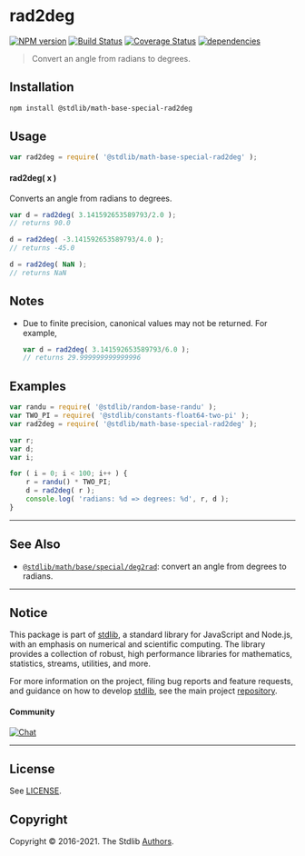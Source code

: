 <!--

@license Apache-2.0

Copyright (c) 2018 The Stdlib Authors.

Licensed under the Apache License, Version 2.0 (the "License");
you may not use this file except in compliance with the License.
You may obtain a copy of the License at

   http://www.apache.org/licenses/LICENSE-2.0

Unless required by applicable law or agreed to in writing, software
distributed under the License is distributed on an "AS IS" BASIS,
WITHOUT WARRANTIES OR CONDITIONS OF ANY KIND, either express or implied.
See the License for the specific language governing permissions and
limitations under the License.

-->

# rad2deg

[![NPM version][npm-image]][npm-url] [![Build Status][test-image]][test-url] [![Coverage Status][coverage-image]][coverage-url] [![dependencies][dependencies-image]][dependencies-url]

> Convert an angle from radians to degrees.

<section class="installation">

## Installation

```bash
npm install @stdlib/math-base-special-rad2deg
```

</section>

<section class="usage">

## Usage

```javascript
var rad2deg = require( '@stdlib/math-base-special-rad2deg' );
```

#### rad2deg( x )

Converts an angle from radians to degrees.

```javascript
var d = rad2deg( 3.141592653589793/2.0 );
// returns 90.0

d = rad2deg( -3.141592653589793/4.0 );
// returns -45.0

d = rad2deg( NaN );
// returns NaN
```

</section>

<!-- /.usage -->

<section class="notes">

## Notes

-   Due to finite precision, canonical values may not be returned. For example,

    ```javascript
    var d = rad2deg( 3.141592653589793/6.0 );
    // returns 29.999999999999996
    ```

</section>

<!-- /.notes -->

<section class="examples">

## Examples

<!-- eslint no-undef: "error" -->

```javascript
var randu = require( '@stdlib/random-base-randu' );
var TWO_PI = require( '@stdlib/constants-float64-two-pi' );
var rad2deg = require( '@stdlib/math-base-special-rad2deg' );

var r;
var d;
var i;

for ( i = 0; i < 100; i++ ) {
    r = randu() * TWO_PI;
    d = rad2deg( r );
    console.log( 'radians: %d => degrees: %d', r, d );
}
```

</section>

<!-- /.examples -->

<!-- Section for related `stdlib` packages. Do not manually edit this section, as it is automatically populated. -->

<section class="related">

* * *

## See Also

-   [`@stdlib/math/base/special/deg2rad`][@stdlib/math/base/special/deg2rad]: convert an angle from degrees to radians.

</section>

<!-- /.related -->

<!-- Section for all links. Make sure to keep an empty line after the `section` element and another before the `/section` close. -->


<section class="main-repo" >

* * *

## Notice

This package is part of [stdlib][stdlib], a standard library for JavaScript and Node.js, with an emphasis on numerical and scientific computing. The library provides a collection of robust, high performance libraries for mathematics, statistics, streams, utilities, and more.

For more information on the project, filing bug reports and feature requests, and guidance on how to develop [stdlib][stdlib], see the main project [repository][stdlib].

#### Community

[![Chat][chat-image]][chat-url]

---

## License

See [LICENSE][stdlib-license].


## Copyright

Copyright &copy; 2016-2021. The Stdlib [Authors][stdlib-authors].

</section>

<!-- /.stdlib -->

<!-- Section for all links. Make sure to keep an empty line after the `section` element and another before the `/section` close. -->

<section class="links">

[npm-image]: http://img.shields.io/npm/v/@stdlib/math-base-special-rad2deg.svg
[npm-url]: https://npmjs.org/package/@stdlib/math-base-special-rad2deg

[test-image]: https://github.com/stdlib-js/math-base-special-rad2deg/actions/workflows/test.yml/badge.svg
[test-url]: https://github.com/stdlib-js/math-base-special-rad2deg/actions/workflows/test.yml

[coverage-image]: https://img.shields.io/codecov/c/github/stdlib-js/math-base-special-rad2deg/main.svg
[coverage-url]: https://codecov.io/github/stdlib-js/math-base-special-rad2deg?branch=main

[dependencies-image]: https://img.shields.io/david/stdlib-js/math-base-special-rad2deg.svg
[dependencies-url]: https://david-dm.org/stdlib-js/math-base-special-rad2deg/main

[chat-image]: https://img.shields.io/gitter/room/stdlib-js/stdlib.svg
[chat-url]: https://gitter.im/stdlib-js/stdlib/

[stdlib]: https://github.com/stdlib-js/stdlib

[stdlib-authors]: https://github.com/stdlib-js/stdlib/graphs/contributors

[stdlib-license]: https://raw.githubusercontent.com/stdlib-js/math-base-special-rad2deg/main/LICENSE

<!-- <related-links> -->

[@stdlib/math/base/special/deg2rad]: https://github.com/stdlib-js/math-base-special-deg2rad

<!-- </related-links> -->

</section>

<!-- /.links -->
